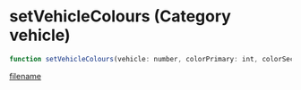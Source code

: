 # setVehicleColours (Category vehicle)

```js
function setVehicleColours(vehicle: number, colorPrimary: int, colorSecondary: int): void
```

[filename](setVehicleColours_m.md ':include')